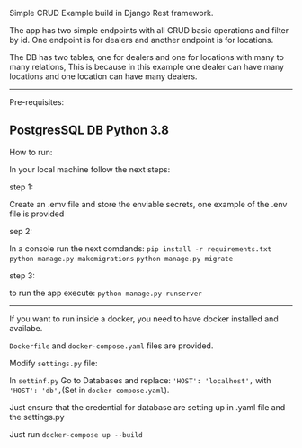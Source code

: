 Simple CRUD Example build in Django Rest framework.


The app has two simple endpoints with all CRUD basic operations and filter by id. One endpoint is for dealers and 
another endpoint is for locations.

The DB has two tables, one for dealers and one for locations with many to many relations, This is because in this 
example one dealer can have many locations and one location can have many dealers.

-----------------

Pre-requisites:

PostgresSQL DB
Python 3.8
 -----------
How to run:

In your local machine follow the next steps:

step 1:

Create an .emv file and store the enviable secrets, one example of the .env file is provided

sep 2:

In a console run the next comdands: 
`pip install -r requirements.txt`
`python manage.py makemigrations`
`python manage.py migrate`

step 3:

to run the app execute: `python manage.py runserver`

-----------------

If you want to run inside a docker, you need to have docker installed and availabe.

`Dockerfile` and `docker-compose.yaml` files are provided.

Modify `settings.py` file:

In `settinf.py` Go to Databases and replace:
`'HOST': 'localhost',` with `'HOST': 'db',`(Set in `docker-compose.yaml`).

Just ensure that the credential for database are setting up
in .yaml file and the settings.py

Just run `docker-compose up --build`

